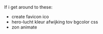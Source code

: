 If i get around to these:

- create favicon ico
- hero-lucht kleur afwijking tov bgcolor css
- zon animate
